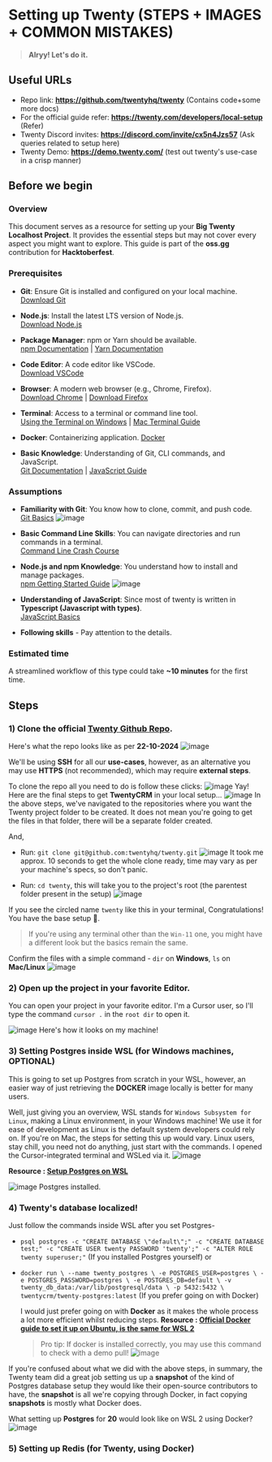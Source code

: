 # Setting up Twenty (STEPS + IMAGES + COMMON MISTAKES)

> **Alryy! Let's do it.**


## Useful URLs
- Repo link: **https://github.com/twentyhq/twenty** (Contains code+some more docs)
- For the official guide refer: **https://twenty.com/developers/local-setup** (Refer)
- Twenty Discord invites: **https://discord.com/invite/cx5n4Jzs57** (Ask queries related to setup here)
- Twenty Demo: **https://demo.twenty.com/** (test out twenty's use-case in a crisp manner)

## Before we begin
### Overview
This document serves as a resource for setting up your **Big Twenty Localhost Project**. It provides the essential steps but may not cover every aspect you might want to explore. This guide is part of the **oss.gg** contribution for **Hacktoberfest**.
### Prerequisites

- **Git**: Ensure Git is installed and configured on your local machine.  
  [Download Git](https://git-scm.com/downloads)

- **Node.js**: Install the latest LTS version of Node.js.  
  [Download Node.js](https://nodejs.org/en/download/)

- **Package Manager**: npm or Yarn should be available.  
  [npm Documentation](https://docs.npmjs.com/) | [Yarn Documentation](https://yarnpkg.com/getting-started)

- **Code Editor**: A code editor like VSCode.  
  [Download VSCode](https://code.visualstudio.com/)

- **Browser**: A modern web browser (e.g., Chrome, Firefox).  
  [Download Chrome](https://www.google.com/chrome/) | [Download Firefox](https://www.mozilla.org/firefox/)

- **Terminal**: Access to a terminal or command line tool.  
  [Using the Terminal on Windows](https://docs.microsoft.com/en-us/windows/terminal/) | [Mac Terminal Guide](https://support.apple.com/guide/terminal/welcome/mac)
- **Docker**: Containerizing application.
  [Docker](https://www.docker.com/)
- **Basic Knowledge**: Understanding of Git, CLI commands, and JavaScript.  
  [Git Documentation](https://git-scm.com/doc) | [JavaScript Guide](https://developer.mozilla.org/en-US/docs/Web/JavaScript/Guide)


### Assumptions

- **Familiarity with Git**: You know how to clone, commit, and push code.  
  [Git Basics](https://git-scm.com/book/en/v2/Getting-Started-Git-Basics](https://git-scm.com/doc))
![image](https://github.com/user-attachments/assets/1df44e4c-b88f-4e8c-8590-1f0666cdfde3)

- **Basic Command Line Skills**: You can navigate directories and run commands in a terminal.  
  [Command Line Crash Course](https://learnpythonthehardway.org/book/appendixa.html)

- **Node.js and npm Knowledge**: You understand how to install and manage packages.  
  [npm Getting Started Guide](https://docs.npmjs.com/getting-started)
  ![image](https://github.com/user-attachments/assets/608e6ab6-7b3a-49a3-8b8f-e06934e0891f)
  
- **Understanding of JavaScript**: Since most of twenty is written in **Typescript (Javascript with types)**.  
  [JavaScript Basics](https://developer.mozilla.org/en-US/docs/Web/JavaScript/A_re-introduction_to_JavaScript)
  
- **Following skills** - Pay attention to the details.
### Estimated time
A streamlined workflow of this type could take **~10 minutes** for the first time.

## Steps

### 1) Clone the official **[Twenty Github Repo](https://github.com/twentyhq/twenty/)**.
Here's what the repo looks like as per **22-10-2024**
![image](https://github.com/user-attachments/assets/e1b179a7-397d-4938-9046-699bc02bcb89)

We'll be using **SSH** for all our **use-cases**, however, as an alternative you may use **HTTPS** (not recommended), which may require **external steps**.

To clone the repo all you need to do is follow these clicks:
![image](https://github.com/user-attachments/assets/86bbab9f-cefa-4291-bcb4-f38f546285c6)
Yay! Here are the final steps to get **TwentyCRM** in your local setup...
![image](https://github.com/user-attachments/assets/80c5633e-a4a3-4265-930e-56bc65f19c8e)
In the above steps, we've navigated to the repositories where you want the Twenty project folder to be created. It does not mean you're going to get the files in that folder, there will be a separate folder created.

And,

- Run: `git clone git@github.com:twentyhq/twenty.git`
![image](https://github.com/user-attachments/assets/b1bf2959-27c6-4401-8955-49d0df719c31)
It took me approx. 10 seconds to get the whole clone ready, time may vary as per your machine's specs, so don't panic.

- Run: `cd twenty`, this will take you to the project's root (the parentest folder present in the setup)
![image](https://github.com/user-attachments/assets/4f68cbba-09e3-4c76-8a60-13ee022b67eb)

If you see the circled name `twenty` like this in your terminal, Congratulations! You have the base setup 🎉.
> If you're using any terminal other than the `Win-11` one, you might have a different look but the basics remain the same.

Confirm the files with a simple command - `dir` on **Windows**, `ls` on **Mac/Linux**
![image](https://github.com/user-attachments/assets/68fe19c7-6df8-4f46-924c-c055bc279b54)

### 2) Open up the project in your favorite Editor.
You can open your project in your favorite editor. I'm a Cursor user, so I'll type the command `cursor .` in the `root dir` to open it.

![image](https://github.com/user-attachments/assets/99a8917b-08a7-468e-92c7-522343281c3d)
Here's how it looks on my machine!

### 3) Setting Postgres inside WSL (for Windows machines, OPTIONAL)
This is going to set up Postgres from scratch in your WSL, however, an easier way of just retrieving the **DOCKER** image locally is better for many users.

Well, just giving you an overview, WSL stands for `Windows Subsystem for Linux`, making a Linux environment, in your Windows machine! We use it for ease of development as Linux is the default system developers could rely on. If you're on Mac, the steps for setting this up would vary. Linux users, stay chill, you need not do anything, just start with the commands.
I opened the Cursor-integrated terminal and WSLed via it.
![image](https://github.com/user-attachments/assets/cf53a72a-480f-4e87-b7f6-e84540aa6ce8)

**Resource : [Setup Postgres on WSL](https://harshityadav95.medium.com/postgresql-in-windows-subsystem-for-linux-wsl-6dc751ac1ff3)**

![image](https://github.com/user-attachments/assets/42f0d14a-bf1e-4a04-bb5b-51107b2fa4c9)
Postgres installed.

### 4) Twenty's database localized!
Just follow the commands inside WSL after you set Postgres-
- `psql postgres -c "CREATE DATABASE \"default\";" -c "CREATE DATABASE test;" -c "CREATE USER twenty PASSWORD 'twenty';" -c "ALTER ROLE twenty superuser;"` (If you installed Postgres yourself)
  or 
- `docker run \
    --name twenty_postgres \
    -e POSTGRES_USER=postgres \
    -e POSTGRES_PASSWORD=postgres \
    -e POSTGRES_DB=default \
    -v twenty_db_data:/var/lib/postgresql/data \
    -p 5432:5432 \
    twentycrm/twenty-postgres:latest` (If you prefer going on with Docker)

  I would just prefer going on with **Docker** as it makes the whole process a lot more efficient whilst reducing steps.
  **Resource : [Official Docker guide to set it up on Ubuntu, is the same for WSL 2](https://docs.docker.com/engine/install/ubuntu/)**
  > Pro tip: If docker is installed correctly, you may use this command to check with a demo pull!
  > ![image](https://github.com/user-attachments/assets/7716767e-54e5-4053-8205-bc0544c8e35d)

If you're confused about what we did with the above steps, in summary, the Twenty team did a great job setting us up a **snapshot** of the kind of Postgres database setup they would like their open-source contributors to have, the **snapshot** is all we're copying through Docker, in fact copying **snapshots** is mostly what Docker does.

What setting up **Postgres** for **20** would look like on WSL 2 using Docker? 
![image](https://github.com/user-attachments/assets/57143811-af6a-4b6b-be01-c13931aa6cf4)


### 5) Setting up Redis (for Twenty, using Docker)

  
